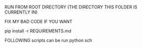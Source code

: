 RUN FROM ROOT DIRECTORY (THE DIRECTORY THIS FOLDER IS CURRENTLY IN)

FIX MY BAD CODE IF YOU WANT

pip install -r REQUIREMENTS.md

FOLLOWING scripts can be run
python sch